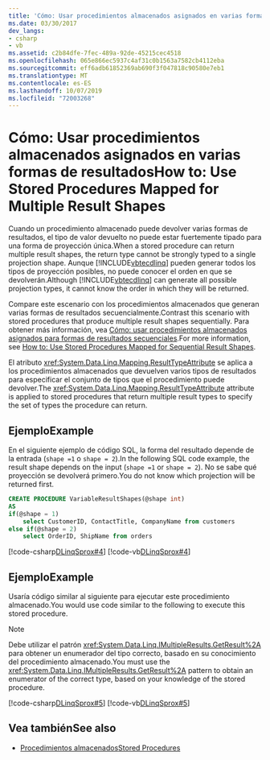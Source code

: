 ```yaml
---
title: 'Cómo: Usar procedimientos almacenados asignados en varias formas de resultados'
ms.date: 03/30/2017
dev_langs:
- csharp
- vb
ms.assetid: c2b84dfe-7fec-489a-92de-45215cec4518
ms.openlocfilehash: 065e866ec5937c4af31c0b1563a7582cb4112eba
ms.sourcegitcommit: eff6adb61852369ab690f3f047818c90580e7eb1
ms.translationtype: MT
ms.contentlocale: es-ES
ms.lasthandoff: 10/07/2019
ms.locfileid: "72003268"
---
```

# <a name="how-to-use-stored-procedures-mapped-for-multiple-result-shapes"></a><span data-ttu-id="db8f7-102">Cómo: Usar procedimientos almacenados asignados en varias formas de resultados</span><span class="sxs-lookup"><span data-stu-id="db8f7-102">How to: Use Stored Procedures Mapped for Multiple Result Shapes</span></span>
<span data-ttu-id="db8f7-103">Cuando un procedimiento almacenado puede devolver varias formas de resultados, el tipo de valor devuelto no puede estar fuertemente tipado para una forma de proyección única.</span><span class="sxs-lookup"><span data-stu-id="db8f7-103">When a stored procedure can return multiple result shapes, the return type cannot be strongly typed to a single projection shape.</span></span> <span data-ttu-id="db8f7-104">Aunque [!INCLUDE[vbtecdlinq](../../../../../../includes/vbtecdlinq-md.md)] pueden generar todos los tipos de proyección posibles, no puede conocer el orden en que se devolverán.</span><span class="sxs-lookup"><span data-stu-id="db8f7-104">Although [!INCLUDE[vbtecdlinq](../../../../../../includes/vbtecdlinq-md.md)] can generate all possible projection types, it cannot know the order in which they will be returned.</span></span>  
  
 <span data-ttu-id="db8f7-105">Compare este escenario con los procedimientos almacenados que generan varias formas de resultados secuencialmente.</span><span class="sxs-lookup"><span data-stu-id="db8f7-105">Contrast this scenario with stored procedures that produce multiple result shapes sequentially.</span></span> <span data-ttu-id="db8f7-106">Para obtener más información, vea [Cómo: usar procedimientos almacenados asignados para formas de resultados secuenciales](how-to-use-stored-procedures-mapped-for-sequential-result-shapes.md).</span><span class="sxs-lookup"><span data-stu-id="db8f7-106">For more information, see [How to: Use Stored Procedures Mapped for Sequential Result Shapes](how-to-use-stored-procedures-mapped-for-sequential-result-shapes.md).</span></span>  
  
 <span data-ttu-id="db8f7-107">El atributo <xref:System.Data.Linq.Mapping.ResultTypeAttribute> se aplica a los procedimientos almacenados que devuelven varios tipos de resultados para especificar el conjunto de tipos que el procedimiento puede devolver.</span><span class="sxs-lookup"><span data-stu-id="db8f7-107">The <xref:System.Data.Linq.Mapping.ResultTypeAttribute> attribute is applied to stored procedures that return multiple result types to specify the set of types the procedure can return.</span></span>  
  
## <a name="example"></a><span data-ttu-id="db8f7-108">Ejemplo</span><span class="sxs-lookup"><span data-stu-id="db8f7-108">Example</span></span>  
 <span data-ttu-id="db8f7-109">En el siguiente ejemplo de código SQL, la forma del resultado depende de la entrada (`shape =1` o `shape = 2`).</span><span class="sxs-lookup"><span data-stu-id="db8f7-109">In the following SQL code example, the result shape depends on the input (`shape =1` or `shape = 2`).</span></span> <span data-ttu-id="db8f7-110">No se sabe qué proyección se devolverá primero.</span><span class="sxs-lookup"><span data-stu-id="db8f7-110">You do not know which projection will be returned first.</span></span>  
  
``` sql
CREATE PROCEDURE VariableResultShapes(@shape int)  
AS  
if(@shape = 1)  
    select CustomerID, ContactTitle, CompanyName from customers  
else if(@shape = 2)  
    select OrderID, ShipName from orders  
```  
  
 [!code-csharp[DLinqSprox#4](../../../../../../samples/snippets/csharp/VS_Snippets_Data/DLinqSprox/cs/northwind-sprox.cs#4)]
 [!code-vb[DLinqSprox#4](../../../../../../samples/snippets/visualbasic/VS_Snippets_Data/DLinqSprox/vb/northwind-sprox.vb#4)]  
  
## <a name="example"></a><span data-ttu-id="db8f7-111">Ejemplo</span><span class="sxs-lookup"><span data-stu-id="db8f7-111">Example</span></span>  
 <span data-ttu-id="db8f7-112">Usaría código similar al siguiente para ejecutar este procedimiento almacenado.</span><span class="sxs-lookup"><span data-stu-id="db8f7-112">You would use code similar to the following to execute this stored procedure.</span></span>  
  
> [!NOTE]
> <span data-ttu-id="db8f7-113">Debe utilizar el patrón <xref:System.Data.Linq.IMultipleResults.GetResult%2A> para obtener un enumerador del tipo correcto, basado en su conocimiento del procedimiento almacenado.</span><span class="sxs-lookup"><span data-stu-id="db8f7-113">You must use the <xref:System.Data.Linq.IMultipleResults.GetResult%2A> pattern to obtain an enumerator of the correct type, based on your knowledge of the stored procedure.</span></span>  
  
 [!code-csharp[DLinqSprox#5](../../../../../../samples/snippets/csharp/VS_Snippets_Data/DLinqSprox/cs/Program.cs#5)]
 [!code-vb[DLinqSprox#5](../../../../../../samples/snippets/visualbasic/VS_Snippets_Data/DLinqSprox/vb/Module1.vb#5)]  
  
## <a name="see-also"></a><span data-ttu-id="db8f7-114">Vea también</span><span class="sxs-lookup"><span data-stu-id="db8f7-114">See also</span></span>

- [<span data-ttu-id="db8f7-115">Procedimientos almacenados</span><span class="sxs-lookup"><span data-stu-id="db8f7-115">Stored Procedures</span></span>](stored-procedures.md)
